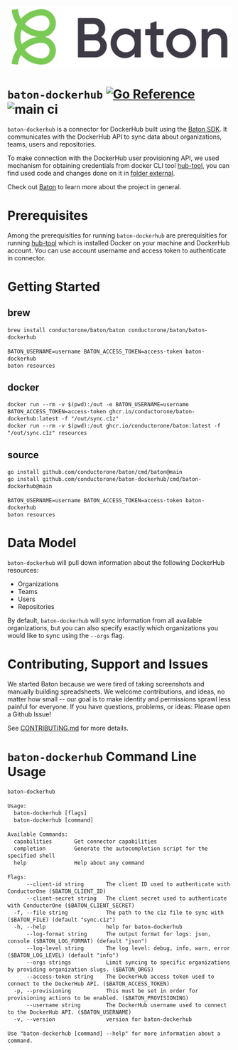 ![Baton Logo](./docs/images/baton-logo.png)

# `baton-dockerhub` [![Go Reference](https://pkg.go.dev/badge/github.com/conductorone/baton-dockerhub.svg)](https://pkg.go.dev/github.com/conductorone/baton-dockerhub) ![main ci](https://github.com/conductorone/baton-dockerhub/actions/workflows/main.yaml/badge.svg)

`baton-dockerhub` is a connector for DockerHub built using the [Baton SDK](https://github.com/conductorone/baton-sdk). It communicates with the DockerHub API to sync data about organizations, teams, users and repositories. 

To make connection with the DockerHub user provisioning API, we used mechanism for obtaining credentials from docker CLI tool [hub-tool](https://github.com/docker/hub-tool), you can find used code and changes done on it in [folder external](./pkg/dockerhub/external/).

Check out [Baton](https://github.com/conductorone/baton) to learn more about the project in general.

# Prerequisites

Among the prerequisities for running `baton-dockerhub` are prerequisities for running [hub-tool](https://github.com/docker/hub-tool#prerequisites) which is installed Docker on your machine and DockerHub account. You can use account username and access token to authenticate in connector.

# Getting Started

## brew

```
brew install conductorone/baton/baton conductorone/baton/baton-dockerhub

BATON_USERNAME=username BATON_ACCESS_TOKEN=access-token baton-dockerhub
baton resources
```

## docker

```
docker run --rm -v $(pwd):/out -e BATON_USERNAME=username BATON_ACCESS_TOKEN=access-token ghcr.io/conductorone/baton-dockerhub:latest -f "/out/sync.c1z"
docker run --rm -v $(pwd):/out ghcr.io/conductorone/baton:latest -f "/out/sync.c1z" resources
```

## source

```
go install github.com/conductorone/baton/cmd/baton@main
go install github.com/conductorone/baton-dockerhub/cmd/baton-dockerhub@main

BATON_USERNAME=username BATON_ACCESS_TOKEN=access-token baton-dockerhub
baton resources
```

# Data Model

`baton-dockerhub` will pull down information about the following DockerHub resources:

- Organizations
- Teams
- Users
- Repositories

By default, `baton-dockerhub` will sync information from all available organizations, but you can also specify exactly which organizations you would like to sync using the `--orgs` flag.

# Contributing, Support and Issues

We started Baton because we were tired of taking screenshots and manually building spreadsheets. We welcome contributions, and ideas, no matter how small -- our goal is to make identity and permissions sprawl less painful for everyone. If you have questions, problems, or ideas: Please open a Github Issue!

See [CONTRIBUTING.md](https://github.com/ConductorOne/baton/blob/main/CONTRIBUTING.md) for more details.

# `baton-dockerhub` Command Line Usage

```
baton-dockerhub

Usage:
  baton-dockerhub [flags]
  baton-dockerhub [command]

Available Commands:
  capabilities       Get connector capabilities
  completion         Generate the autocompletion script for the specified shell
  help               Help about any command

Flags:
      --client-id string       The client ID used to authenticate with ConductorOne ($BATON_CLIENT_ID)
      --client-secret string   The client secret used to authenticate with ConductorOne ($BATON_CLIENT_SECRET)
  -f, --file string            The path to the c1z file to sync with ($BATON_FILE) (default "sync.c1z")
  -h, --help                   help for baton-dockerhub
      --log-format string      The output format for logs: json, console ($BATON_LOG_FORMAT) (default "json")
      --log-level string       The log level: debug, info, warn, error ($BATON_LOG_LEVEL) (default "info")
      --orgs strings           Limit syncing to specific organizations by providing organization slugs. ($BATON_ORGS)
      --access-token string    The DockerHub access token used to connect to the DockerHub API. ($BATON_ACCESS_TOKEN)
  -p, --provisioning           This must be set in order for provisioning actions to be enabled. ($BATON_PROVISIONING)
      --username string        The DockerHub username used to connect to the DockerHub API. ($BATON_USERNAME)
  -v, --version                version for baton-dockerhub

Use "baton-dockerhub [command] --help" for more information about a command.
```
